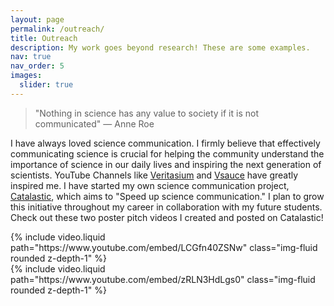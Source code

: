 ```yaml
---
layout: page
permalink: /outreach/
title: Outreach
description: My work goes beyond research! These are some examples.
nav: true
nav_order: 5
images:
  slider: true
---
```


> "Nothing in science has any value to society if it is not communicated"
> — Anne Roe

I have always loved science communication. I firmly believe that effectively communicating science is crucial for helping the community understand the importance of science in our daily lives and inspiring the next generation of scientists. YouTube Channels like [Veritasium](https://www.youtube.com/channel/UCHnyfMqiRRG1u-2MsSQLbXA) and [Vsauce](https://www.youtube.com/@Vsauce) have greatly inspired me. I have started my own science communication project, [Catalastic](https://www.youtube.com/@Catalastic), which aims to "Speed up science communication." I plan to grow this initiative throughout my career in collaboration with my future students. Check out these two poster pitch videos I created and posted on Catalastic!

<div class="row mt-3">
    <div class="col-md mt-3 mt-md-0">
        {% include video.liquid path="https://www.youtube.com/embed/LCGfn40ZSNw" class="img-fluid rounded z-depth-1" %}
    </div>
    <div class="col-md mt-3 mt-md-0">
        {% include video.liquid path="https://www.youtube.com/embed/zRLN3HdLgs0" class="img-fluid rounded z-depth-1" %}
    </div>
</div>

